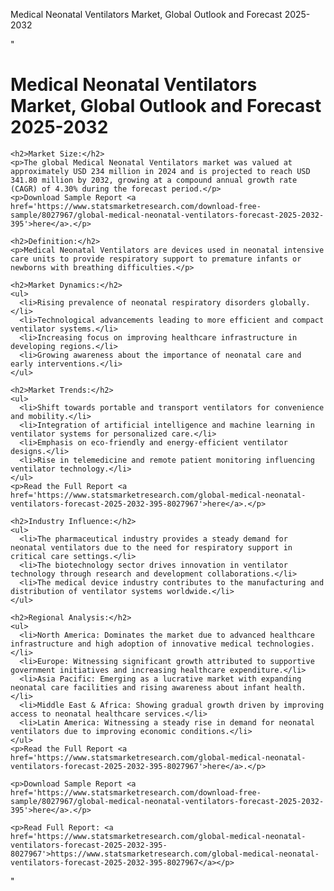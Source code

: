 Medical Neonatal Ventilators Market, Global Outlook and Forecast 2025-2032

"<html>
  <body>
    <h1>Medical Neonatal Ventilators Market, Global Outlook and Forecast 2025-2032</h1>

    <h2>Market Size:</h2>
    <p>The global Medical Neonatal Ventilators market was valued at approximately USD 234 million in 2024 and is projected to reach USD 341.80 million by 2032, growing at a compound annual growth rate (CAGR) of 4.30% during the forecast period.</p>
    <p>Download Sample Report <a href='https://www.statsmarketresearch.com/download-free-sample/8027967/global-medical-neonatal-ventilators-forecast-2025-2032-395'>here</a>.</p>
    
    <h2>Definition:</h2>
    <p>Medical Neonatal Ventilators are devices used in neonatal intensive care units to provide respiratory support to premature infants or newborns with breathing difficulties.</p>
    
    <h2>Market Dynamics:</h2>
    <ul>
      <li>Rising prevalence of neonatal respiratory disorders globally.</li>
      <li>Technological advancements leading to more efficient and compact ventilator systems.</li>
      <li>Increasing focus on improving healthcare infrastructure in developing regions.</li>
      <li>Growing awareness about the importance of neonatal care and early interventions.</li>
    </ul>
    
    <h2>Market Trends:</h2>
    <ul>
      <li>Shift towards portable and transport ventilators for convenience and mobility.</li>
      <li>Integration of artificial intelligence and machine learning in ventilator systems for personalized care.</li>
      <li>Emphasis on eco-friendly and energy-efficient ventilator designs.</li>
      <li>Rise in telemedicine and remote patient monitoring influencing ventilator technology.</li>
    </ul>
    <p>Read the Full Report <a href='https://www.statsmarketresearch.com/global-medical-neonatal-ventilators-forecast-2025-2032-395-8027967'>here</a>.</p>
    
    <h2>Industry Influence:</h2>
    <ul>
      <li>The pharmaceutical industry provides a steady demand for neonatal ventilators due to the need for respiratory support in critical care settings.</li>
      <li>The biotechnology sector drives innovation in ventilator technology through research and development collaborations.</li>
      <li>The medical device industry contributes to the manufacturing and distribution of ventilator systems worldwide.</li>
    </ul>
    
    <h2>Regional Analysis:</h2>
    <ul>
      <li>North America: Dominates the market due to advanced healthcare infrastructure and high adoption of innovative medical technologies.</li>
      <li>Europe: Witnessing significant growth attributed to supportive government initiatives and increasing healthcare expenditure.</li>
      <li>Asia Pacific: Emerging as a lucrative market with expanding neonatal care facilities and rising awareness about infant health.</li>
      <li>Middle East & Africa: Showing gradual growth driven by improving access to neonatal healthcare services.</li>
      <li>Latin America: Witnessing a steady rise in demand for neonatal ventilators due to improving economic conditions.</li>
    </ul>
    <p>Read the Full Report <a href='https://www.statsmarketresearch.com/global-medical-neonatal-ventilators-forecast-2025-2032-395-8027967'>here</a>.</p>
    
    <p>Download Sample Report <a href='https://www.statsmarketresearch.com/download-free-sample/8027967/global-medical-neonatal-ventilators-forecast-2025-2032-395'>here</a>.</p>
    
    <p>Read Full Report: <a href='https://www.statsmarketresearch.com/global-medical-neonatal-ventilators-forecast-2025-2032-395-8027967'>https://www.statsmarketresearch.com/global-medical-neonatal-ventilators-forecast-2025-2032-395-8027967</a></p>
    
  </body>
</html>"
